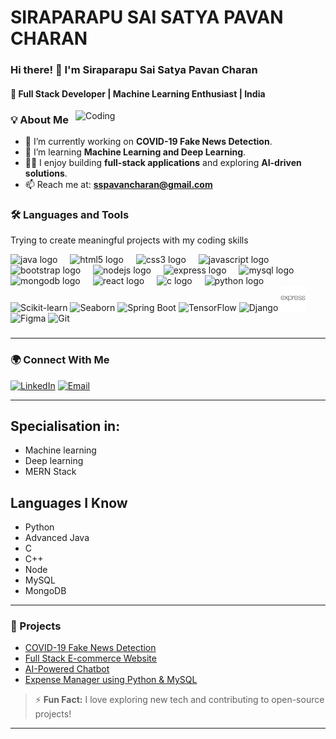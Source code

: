 
<h1 align="left">SIRAPARAPU SAI SATYA PAVAN CHARAN</h1>

### Hi there! 👋 I'm **Siraparapu Sai Satya Pavan Charan**
#### 🚀 Full Stack Developer | Machine Learning Enthusiast | India

<img align="right" alt="Coding" width="400" src="https://cdn.dribbble.com/users/1162077/screenshots/3848914/programmer.gif">

### 💡 About Me
- 🔭 I’m currently working on **COVID-19 Fake News Detection**.
- 🌱 I’m learning **Machine Learning and Deep Learning**.
- 👨‍💻 I enjoy building **full-stack applications** and exploring **AI-driven solutions**.
- 📫 Reach me at: **sspavancharan@gmail.com**






###
### 🛠️ Languages and Tools
<p>Trying to create meaningful projects with my coding skills </p>

<div align="left">
  <img src="https://cdn.jsdelivr.net/gh/devicons/devicon/icons/java/java-original.svg" height="40" alt="java logo"  />
  <img width="12" />
  <img src="https://cdn.jsdelivr.net/gh/devicons/devicon/icons/html5/html5-original.svg" height="40" alt="html5 logo"  />
  <img width="12" />
  <img src="https://cdn.jsdelivr.net/gh/devicons/devicon/icons/css3/css3-original.svg" height="40" alt="css3 logo"  />
  <img width="12" />
  <img src="https://cdn.jsdelivr.net/gh/devicons/devicon/icons/javascript/javascript-original.svg" height="40" alt="javascript logo"  />
  <img width="12" />
  <img src="https://cdn.jsdelivr.net/gh/devicons/devicon/icons/bootstrap/bootstrap-original.svg" height="40" alt="bootstrap logo"  />
  <img width="12" />
  <img src="https://cdn.jsdelivr.net/gh/devicons/devicon/icons/nodejs/nodejs-original.svg" height="40" alt="nodejs logo"  />
  <img width="12" />
  <img src="https://cdn.jsdelivr.net/gh/devicons/devicon/icons/express/express-original.svg" height="40" alt="express logo"  />
  <img width="12" />
  <img src="https://cdn.jsdelivr.net/gh/devicons/devicon/icons/mysql/mysql-original.svg" height="40" alt="mysql logo"  />
  <img width="12" />
  <img src="https://cdn.jsdelivr.net/gh/devicons/devicon/icons/mongodb/mongodb-original.svg" height="40" alt="mongodb logo"  />
  <img width="12" />
  <img src="https://cdn.jsdelivr.net/gh/devicons/devicon/icons/react/react-original.svg" height="40" alt="react logo"  />
  <img width="12" />
  <img src="https://cdn.jsdelivr.net/gh/devicons/devicon/icons/c/c-original.svg" height="40" alt="c logo"  />
  <img width="12" />
  <img src="https://cdn.jsdelivr.net/gh/devicons/devicon/icons/python/python-original.svg" height="40" alt="python logo"  />
  <img width="12" />
  <img src="https://upload.wikimedia.org/wikipedia/commons/0/05/Scikit_learn_logo_small.svg" alt="Scikit-learn" width="40" height="40"/>
  <img src="https://seaborn.pydata.org/_images/logo-mark-lightbg.svg" alt="Seaborn" width="40" height="40"/>
  <img src="https://www.vectorlogo.zone/logos/springio/springio-icon.svg" alt="Spring Boot" width="40" height="40"/>
  <img src="https://www.vectorlogo.zone/logos/tensorflow/tensorflow-icon.svg" alt="TensorFlow" width="40" height="40"/>
  <img src="https://cdn.worldvectorlogo.com/logos/django.svg" alt="Django" width="40" height="40"/>
  <img src="https://raw.githubusercontent.com/devicons/devicon/master/icons/express/express-original-wordmark.svg" alt="Express.js" width="40" height="40"/>
  <img src="https://www.vectorlogo.zone/logos/figma/figma-icon.svg" alt="Figma" width="40" height="40"/>
  <img src="https://www.vectorlogo.zone/logos/git-scm/git-scm-icon.svg" alt="Git" width="40" height="40"/>
</div>


###

---

### 🌍 Connect With Me
<p align="left">
<a href="https://www.linkedin.com/in/siraparapusaisatyapavancharan" target="_blank"><img src="https://img.shields.io/badge/LinkedIn-blue?style=for-the-badge&logo=linkedin&logoColor=white" alt="LinkedIn"></a>
<a href="mailto:sspavancharan@gmail.com" target="_blank"><img src="https://img.shields.io/badge/Email-D14836?style=for-the-badge&logo=gmail&logoColor=white" alt="Email"></a>
</p>

---

<h2 align="left">Specialisation in:</h2>
<ul>
  <li>Machine learning</li>
  <li>Deep learning</li>
  <li>MERN Stack</li>
</ul>

<h2 align="left">Languages I Know</h2>
<ul>
  <li>Python</li>
  <li>Advanced Java</li>
  <li>C</li>
  <li>C++</li>
  <li>Node</li>
  <li>MySQL</li>
  <li>MongoDB</li>
  
</ul>

---

### 🚀 Projects
- [COVID-19 Fake News Detection](#)
- [Full Stack E-commerce Website](#)
- [AI-Powered Chatbot](#)
- [Expense Manager using Python & MySQL](#)

> ⚡ **Fun Fact:** I love exploring new tech and contributing to open-source projects!

---


###

###
